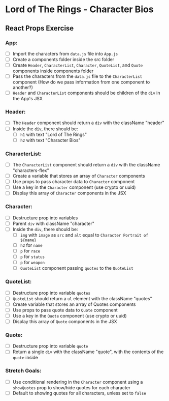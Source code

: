# Lord of The Rings - Character Bios
## React Props Exercise

### App: 
- [ ] Import the characters from `data.js` file into `App.js`
- [ ] Create a components folder inside the src folder
- [ ] Create `Header`, `CharacterList`, `Character`, `QuoteList`, and `Quote` components inside components folder
- [ ] Pass the characters from the `data.js` file to the `CharacterList` component (How do we pass information from one component to another?)
- [ ] `Header` and `CharacterList` components should be children of the `div` in the App's JSX

### Header: 
- [ ] The `Header` component should return a `div` with the className "header"
- [ ] Inside the `div`, there should be:
  - [ ] `h1` with text "Lord of The Rings"
  - [ ] `h2` with text "Character Bios"

### CharacterList:
- [ ] The `CharacterList` component should return a `div` with the className "characters-flex"
- [ ] Create a variable that stores an array of `Character` components
- [ ] Use props to pass character data to `Character` component
- [ ] Use a key in the `Character` component (use crypto or uuid)
- [ ] Display this array of `Character` components in the JSX 

### Character:
- [ ] Destructure prop into variables
- [ ] Parent `div` with className "character"
- [ ] Inside the `div`, there should be:
  - [ ] `img` with `image` as `src` and `alt` equal to `Character Portrait of ${name}`
  - [ ] `h2` for `name`
  - [ ] `p` for `race`  
  - [ ] `p`  for `status`
  - [ ] `p` for `weapon`
  - [ ] `QuoteList` component passing `quotes` to the `QuoteList`

### QuoteList:
- [ ] Destructure prop into variable `quotes`
- [ ] `QuoteList` should return a `ul` element with the className "quotes"
- [ ] Create variable that stores an array of Quotes components
- [ ] Use props to pass quote data to `Quote` component
- [ ] Use a key in the `Quote` component (use crypto or uuid)
- [ ] Display this array of `Quote` components in the JSX 

### Quote:
- [ ] Destructure prop into variable `quote`
- [ ] Return a single `div` with the className "quote", with the contents of the `quote` inside 

### Stretch Goals: 
- [ ] Use conditional rendering in the `Character` component using a `showQuotes` prop to show/hide quotes for each character
- [ ] Default to showing quotes for all characters, unless set to `false`
